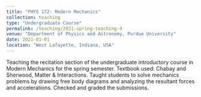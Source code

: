 ```yaml
---
title: "PHYS 172: Modern Mechanics"
collection: teaching
type: "Undergraduate Course"
permalink: /teaching/2021-spring-teaching-4
venue: "Department of Physics and Astronomy, Purdue University"
date: 2021-01-01
location: "West Lafayette, Indiana, USA"
---
```


Teaching the recitation section of the undergraduate introductory course in Modern Mechanics for the spring semester. Textbook used: Chabay and Sherwood, Matter & Interactions. 
Taught students to solve mechanics problems by drawing free body diagrams and analyzing the resultant forces and accelerations. Checked and graded the submissions. 
